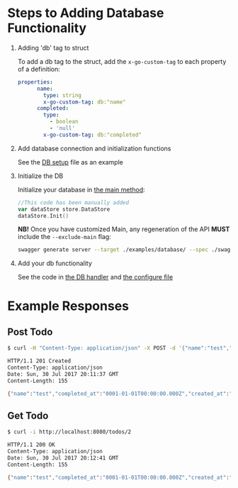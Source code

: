 # Steps to Adding Database Functionality

1. Adding 'db' tag to struct

    To add a db tag to the struct, add the `x-go-custom-tag` to each property of a definition:
    
    ```yaml
    properties:
          name:
            type: string
            x-go-custom-tag: db:"name"
          completed:
            type:
              - boolean
              - 'null'
            x-go-custom-tag: db:"completed"
    ```

2. Add database connection and initialization functions

    See the [DB setup](./store/db.go) file as an example

3.  Initialize the DB

    Initialize your database in [the main method](./cmd/to-do-demo-server/main.go):
 
    ```go
    //This code has been manually added
    var dataStore store.DataStore
    dataStore.Init()
    ```

    **NB!** Once you have customized Main, any regeneration of the API **MUST** include the `--exclude-main` flag:
    
    ```bash
    swagger generate server --target ./examples/database/ --spec ./swagger.yml --exclude-main
    ```
    
4.  Add your db functionality
    
    See the code in [the DB handler](./restapi/dbHandler/todo.go) and [the configure file](./restapi/configure_to_do_demo.go)
    
# Example Responses

## Post Todo

```bash
$ curl -H "Content-Type: application/json" -X POST -d '{"name":"test","completed":false}' -i http://localhost:8080/todos?apikey=123

HTTP/1.1 201 Created
Content-Type: application/json
Date: Sun, 30 Jul 2017 20:11:37 GMT
Content-Length: 155

{"name":"test","completed_at":"0001-01-01T00:00:00.000Z","created_at":"2017-07-30T22:11:36.998+02:00","id":2,"updated_at":"2017-07-30T22:11:36.998+02:00"}
```

## Get Todo

```bash
$ curl -i http://localhost:8080/todos/2

HTTP/1.1 200 OK
Content-Type: application/json
Date: Sun, 30 Jul 2017 20:12:41 GMT
Content-Length: 155

{"name":"test","completed_at":"0001-01-01T00:00:00.000Z","created_at":"2017-07-30T22:11:36.998+02:00","id":2,"updated_at":"2017-07-30T22:11:36.998+02:00"}
```